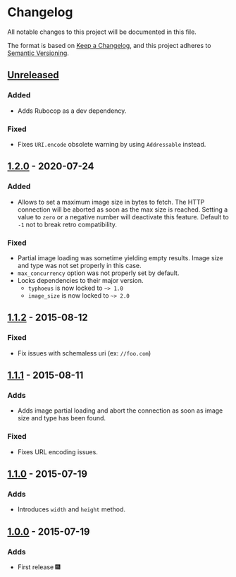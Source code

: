 # Changelog
All notable changes to this project will be documented in this file.

The format is based on [Keep a Changelog](https://keepachangelog.com/en/1.0.0/),
and this project adheres to [Semantic Versioning](https://semver.org/spec/v2.0.0.html).

## [Unreleased]
### Added

- Adds Rubocop as a dev dependency.

### Fixed

- Fixes `URI.encode` obsolete warning by using `Addressable` instead.

## [1.2.0] - 2020-07-24
### Added

- Allows to set a maximum image size in bytes to fetch. The HTTP connection
will be aborted as soon as the max size is reached. Setting a value to
`zero` or a negative number will deactivate this feature. Default to `-1` not
to break retro compatibility.

### Fixed

- Partial image loading was sometime yielding empty results. Image size and
type was not set properly in this case.
- `max_concurrency` option was not properly set by default.
- Locks dependencies to their major version.
  - `typhoeus` is now locked to `~> 1.0`
  - `image_size` is now locked to `~> 2.0`

## [1.1.2] - 2015-08-12
### Fixed

- Fix issues with schemaless uri (ex: `//foo.com`)

## [1.1.1] - 2015-08-11
### Adds

- Adds image partial loading and abort the connection as soon as image
size and type has been found.

### Fixed

- Fixes URL encoding issues.

## [1.1.0] - 2015-07-19
### Adds

- Introduces `width` and `height` method.

## [1.0.0] - 2015-07-19
### Adds

- First release 🎆

[Unreleased]: https://github.com/gottfrois/image_info/compare/v1.2.0...HEAD
[1.2.0]: https://github.com/gottfrois/image_info/compare/v1.1.2...v1.2.0
[1.1.2]: https://github.com/gottfrois/image_info/compare/v1.1.1...v1.1.2
[1.1.1]: https://github.com/gottfrois/image_info/compare/v1.1.0...v1.1.1
[1.1.0]: https://github.com/gottfrois/image_info/compare/v1.0.0...v1.1.0
[1.0.0]: https://github.com/gottfrois/image_info/releases/tag/v1.0.0
